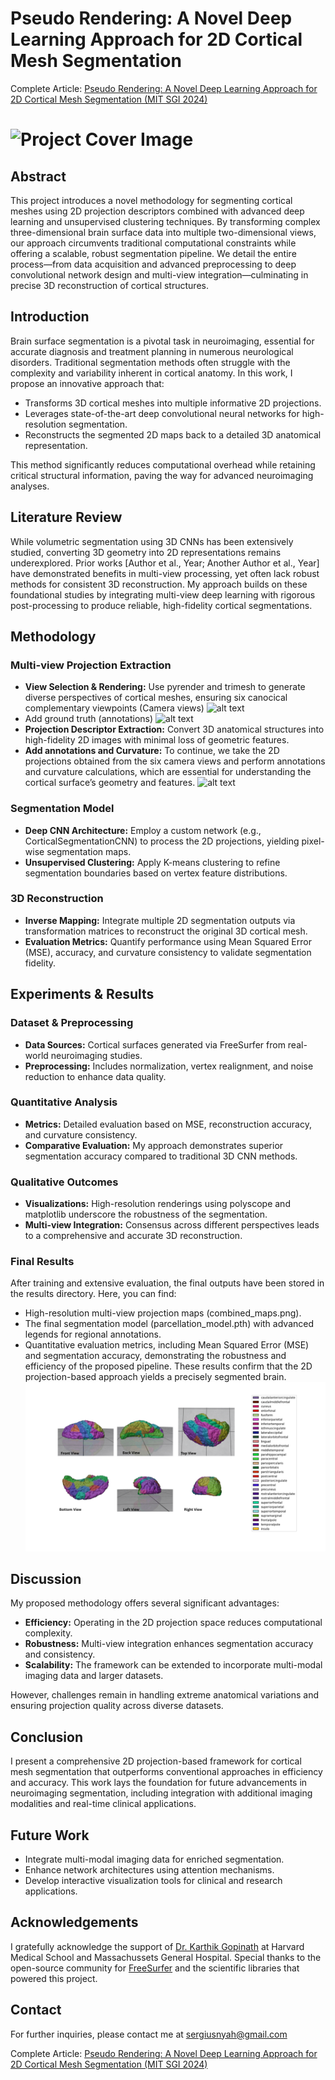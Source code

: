 # Pseudo Rendering: A Novel Deep Learning Approach for 2D Cortical Mesh Segmentation

Complete Article: [Pseudo Rendering: A Novel Deep Learning Approach for 2D Cortical Mesh Segmentation (MIT SGI 2024)](https://summergeometry.org/sgi2024/pseudo-rendering-a-novel-deep-learning-approach-for-2d-cortical-mesh-segmentation/)

# ![Project Cover Image](./images/ProjectCover.png)

## Abstract
This project introduces a novel methodology for segmenting cortical meshes using 2D projection descriptors combined with advanced deep learning and unsupervised clustering techniques. By transforming complex three-dimensional brain surface data into multiple two-dimensional views, our approach circumvents traditional computational constraints while offering a scalable, robust segmentation pipeline. We detail the entire process—from data acquisition and advanced preprocessing to deep convolutional network design and multi-view integration—culminating in precise 3D reconstruction of cortical structures.

## Introduction
Brain surface segmentation is a pivotal task in neuroimaging, essential for accurate diagnosis and treatment planning in numerous neurological disorders. Traditional segmentation methods often struggle with the complexity and variability inherent in cortical anatomy. In this work, I propose an innovative approach that:
- Transforms 3D cortical meshes into multiple informative 2D projections.
- Leverages state-of-the-art deep convolutional neural networks for high-resolution segmentation.
- Reconstructs the segmented 2D maps back to a detailed 3D anatomical representation.

This method significantly reduces computational overhead while retaining critical structural information, paving the way for advanced neuroimaging analyses.

## Literature Review
While volumetric segmentation using 3D CNNs has been extensively studied, converting 3D geometry into 2D representations remains underexplored. Prior works [Author et al., Year; Another Author et al., Year] have demonstrated benefits in multi-view processing, yet often lack robust methods for consistent 3D reconstruction. My approach builds on these foundational studies by integrating multi-view deep learning with rigorous post-processing to produce reliable, high-fidelity cortical segmentations.

## Methodology
### Multi-view Projection Extraction
- **View Selection & Rendering:** Use pyrender and trimesh to generate diverse perspectives of cortical meshes, ensuring six canocical complementary viewpoints (Camera views)
![alt text](image.png)
- Add ground truth (annotations)
![alt text](image-1.png)
- **Projection Descriptor Extraction:** Convert 3D anatomical structures into high-fidelity 2D images with minimal loss of geometric features.
- **Add annotations and Curvature:** To continue, we take the 2D projections obtained from the six camera views and perform annotations and curvature calculations, which are essential for understanding the cortical surface’s geometry and features.
![alt text](image-2.png)

### Segmentation Model
- **Deep CNN Architecture:** Employ a custom network (e.g., CorticalSegmentationCNN) to process the 2D projections, yielding pixel-wise segmentation maps.
- **Unsupervised Clustering:** Apply K-means clustering to refine segmentation boundaries based on vertex feature distributions.

### 3D Reconstruction
- **Inverse Mapping:** Integrate multiple 2D segmentation outputs via transformation matrices to reconstruct the original 3D cortical mesh.
- **Evaluation Metrics:** Quantify performance using Mean Squared Error (MSE), accuracy, and curvature consistency to validate segmentation fidelity.

## Experiments & Results
### Dataset & Preprocessing
- **Data Sources:** Cortical surfaces generated via FreeSurfer from real-world neuroimaging studies.
- **Preprocessing:** Includes normalization, vertex realignment, and noise reduction to enhance data quality.

### Quantitative Analysis
- **Metrics:** Detailed evaluation based on MSE, reconstruction accuracy, and curvature consistency.
- **Comparative Evaluation:** My approach demonstrates superior segmentation accuracy compared to traditional 3D CNN methods.

### Qualitative Outcomes
- **Visualizations:** High-resolution renderings using polyscope and matplotlib underscore the robustness of the segmentation.
- **Multi-view Integration:** Consensus across different perspectives leads to a comprehensive and accurate 3D reconstruction.

### Final Results
After training and extensive evaluation, the final outputs have been stored in the results directory. Here, you can find:
- High-resolution multi-view projection maps (combined_maps.png).
- The final segmentation model (parcellation_model.pth) with advanced legends for regional annotations.
- Quantitative evaluation metrics, including Mean Squared Error (MSE) and segmentation accuracy, demonstrating the robustness and efficiency of the proposed pipeline.
These results confirm that the 2D projection-based approach yields a precisely segmented brain.
![Final Resuts](<results/Final Results.png>)

## Discussion
My proposed methodology offers several significant advantages:
- **Efficiency:** Operating in the 2D projection space reduces computational complexity.
- **Robustness:** Multi-view integration enhances segmentation accuracy and consistency.
- **Scalability:** The framework can be extended to incorporate multi-modal imaging data and larger datasets.

However, challenges remain in handling extreme anatomical variations and ensuring projection quality across diverse datasets.

## Conclusion
I present a comprehensive 2D projection-based framework for cortical mesh segmentation that outperforms conventional approaches in efficiency and accuracy. This work lays the foundation for future advancements in neuroimaging segmentation, including integration with additional imaging modalities and real-time clinical applications.

## Future Work
- Integrate multi-modal imaging data for enriched segmentation.
- Enhance network architectures using attention mechanisms.
- Develop interactive visualization tools for clinical and research applications.

## Acknowledgements
I gratefully acknowledge the support of [Dr. Karthik Gopinath](https://lcn.martinos.org/people/karthik-gopinath/) at Harvard Medical School and Massachussets General Hospital. Special thanks to the open-source community for [FreeSurfer](https://surfer.nmr.mgh.harvard.edu/fswiki/DownloadAndInstall) and the scientific libraries that powered this project.

## Contact
For further inquiries, please contact me at [sergiusnyah@gmail.com](mailto:sergiusnyah@gmail.com)

Complete Article: [Pseudo Rendering: A Novel Deep Learning Approach for 2D Cortical Mesh Segmentation (MIT SGI 2024)](https://summergeometry.org/sgi2024/pseudo-rendering-a-novel-deep-learning-approach-for-2d-cortical-mesh-segmentation/)

